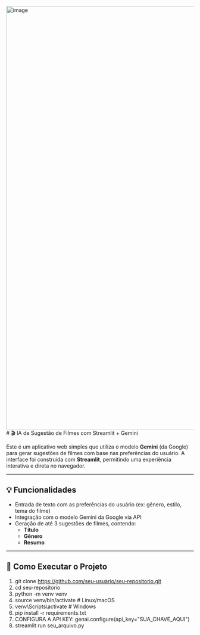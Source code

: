 <img width="1137" alt="image" src="https://github.com/user-attachments/assets/0096b5b8-e8ea-460c-995a-bf1c002d287d" />
# 🎬 IA de Sugestão de Filmes com Streamlit + Gemini

Este é um aplicativo web simples que utiliza o modelo **Gemini** (da Google) para gerar sugestões de filmes com base nas preferências do usuário. A interface foi construída com **Streamlit**, permitindo uma experiência interativa e direta no navegador.

---

## 💡 Funcionalidades

- Entrada de texto com as preferências do usuário (ex: gênero, estilo, tema do filme)
- Integração com o modelo Gemini da Google via API
- Geração de até 3 sugestões de filmes, contendo:
  - **Título**
  - **Gênero**
  - **Resumo**

---

## 🚀 Como Executar o Projeto

1. git clone https://github.com/seu-usuario/seu-repositorio.git
2. cd seu-repositorio
3. python -m venv venv
4. source venv/bin/activate  # Linux/macOS
5. venv\Scripts\activate     # Windows
6. pip install -r requirements.txt
7. CONFIGURA A API KEY:
genai.configure(api_key="SUA_CHAVE_AQUI")
8. streamlit run seu_arquivo.py
